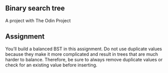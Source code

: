 ## Binary search tree

A project with The Odin Project

## Assignment

You’ll build a balanced BST in this assignment. Do not use duplicate values because they make it more complicated and result in trees that are much harder to balance. Therefore, be sure to always remove duplicate values or check for an existing value before inserting.